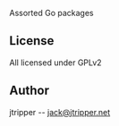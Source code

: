 Assorted Go packages

## License

All licensed under GPLv2

## Author

jtripper -- jack@jtripper.net
